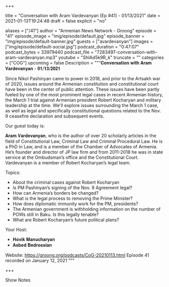 
+++

title = "Conversation with Aram Vardevanyan (Ep #41) - 01/13/2021"
date = 2021-01-13T19:24:48
draft = false
explicit = "no"

aliases = ["/41"]
author = "Armenian News Network - Groong"
episode = "41"
episode_image = "img/episode/default.jpg"
episode_banner = "img/episode/default-banner.jpg"
guests = ["avardevanyan"]
images = ["img/episode/default-social.jpg"]
podcast_duration = "0:47:07"
podcast_bytes = 33979440
podcast_file = "7283497-conversation-with-aram-vardevanyan.mp3"
youtube = "ShlAd5k9R_k"
truncate = ""
categories = ["COG"]
upcoming = false
Description = """𝐂𝐨𝐧𝐯𝐞𝐫𝐬𝐚𝐭𝐢𝐨𝐧 𝐰𝐢𝐭𝐡 𝐀𝐫𝐚𝐦 𝐕𝐚𝐫𝐝𝐞𝐯𝐚𝐧𝐲𝐚𝐧  - 𝟎𝟏/𝟏𝟑/𝟐𝟎𝟐𝟏

Since Nikol Pashinyan came to power in 2018, and prior to the Artsakh war of 2020, issues around the Armenian constitution and constitutional court have been in the center of public attention. These issues have been partly fueled by one of the most prominent legal cases in recent Armenian history, the March 1 trial against Armenian president Robert Kocharyan and military leadership at the time. We'll explore issues surrounding the March 1 case, as well as legal and specifically constitutional questions related to the Nov. 9 ceasefire declaration and subsequent events.

Our guest today is:

𝐀𝐫𝐚𝐦 𝐕𝐚𝐫𝐝𝐞𝐯𝐚𝐧𝐲𝐚𝐧, who is the author of over 20 scholarly articles in the field of Constitutional Law, Criminal Law and Criminal Procedural Law. He is a PhD in Law, and is a member of the Chamber of Advocates of Armenia. He’s founder and director of JP law firm and from 2011-2018 he was in state service at the Ombudsman’s office and the Constitutional Court. Vardevanyan is a member of Robert Kocharyan’s legal team.


Topics:
- About the criminal cases against Robert Kocharyan
- Is PM Pashinyan’s signing of the Nov. 9 Agreement legal?
- How can Armenia’s borders be changed?
- What is the legal process to removing the Prime Minister?
- How does diplomatic immunity work for the PM, presidents?
- The Armenian government is withholding information on the number of POWs still in Baku. Is this legally tenable?
- What are Robert Kocharyan’s future political plans?

Your Host:
- 𝐇𝐨𝐯𝐢𝐤 𝐌𝐚𝐧𝐮𝐜𝐡𝐚𝐫𝐲𝐚𝐧
- 𝐀𝐬𝐛𝐞𝐝 𝐁𝐞𝐝𝐫𝐨𝐬𝐬𝐢𝐚𝐧

Website: https://groong.org/podcasts/CoG-20210113.html
Episode 41 recorded on January 12, 2021
"""

+++

Show Notes

